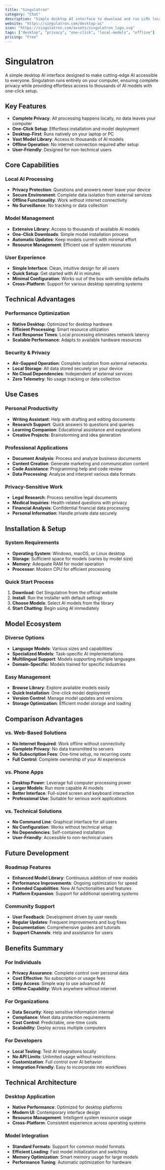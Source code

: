 ```yaml
---
title: "Singulatron"
category: "Chat"
description: "Simple desktop AI interface to download and run LLMs locally with one-click setup and complete privacy"
website: "https://singulatron.com/desktop-ai"
icon: "https://singulatron.com/assets/singulatron_logo.svg"
tags: ["desktop", "privacy", "one-click", "local-models", "offline"]
pricing: "Free"
---
```


# Singulatron

A simple desktop AI interface designed to make cutting-edge AI accessible to everyone. Singulatron runs entirely on your computer, ensuring complete privacy while providing effortless access to thousands of AI models with one-click setup.

## Key Features

- **Complete Privacy**: All processing happens locally, no data leaves your computer
- **One-Click Setup**: Effortless installation and model deployment
- **Desktop-First**: Runs natively on your laptop or PC
- **Vast Model Library**: Access to thousands of AI models
- **Offline Operation**: No internet connection required after setup
- **User-Friendly**: Designed for non-technical users

## Core Capabilities

### Local AI Processing
- **Privacy Protection**: Questions and answers never leave your device
- **Secure Environment**: Complete data isolation from external services
- **Offline Functionality**: Work without internet connectivity
- **No Surveillance**: No tracking or data collection

### Model Management
- **Extensive Library**: Access to thousands of available AI models
- **One-Click Downloads**: Simple model installation process
- **Automatic Updates**: Keep models current with minimal effort
- **Resource Management**: Efficient use of system resources

### User Experience
- **Simple Interface**: Clean, intuitive design for all users
- **Quick Setup**: Get started with AI in minutes
- **Minimal Configuration**: Works out of the box with sensible defaults
- **Cross-Platform**: Support for various desktop operating systems

## Technical Advantages

### Performance Optimization
- **Native Desktop**: Optimized for desktop hardware
- **Efficient Processing**: Smart resource utilization
- **Fast Response Times**: Local processing eliminates network latency
- **Scalable Performance**: Adapts to available hardware resources

### Security & Privacy
- **Air-Gapped Operation**: Complete isolation from external networks
- **Local Storage**: All data stored securely on your device
- **No Cloud Dependencies**: Independent of external services
- **Zero Telemetry**: No usage tracking or data collection

## Use Cases

### Personal Productivity
- **Writing Assistant**: Help with drafting and editing documents
- **Research Support**: Quick answers to questions and queries
- **Learning Companion**: Educational assistance and explanations
- **Creative Projects**: Brainstorming and idea generation

### Professional Applications
- **Document Analysis**: Process and analyze business documents
- **Content Creation**: Generate marketing and communication content
- **Code Assistance**: Programming help and code review
- **Data Processing**: Analyze and interpret various data formats

### Privacy-Sensitive Work
- **Legal Research**: Process sensitive legal documents
- **Medical Inquiries**: Health-related questions with privacy
- **Financial Analysis**: Confidential financial data processing
- **Personal Information**: Handle private data securely

## Installation & Setup

### System Requirements
- **Operating System**: Windows, macOS, or Linux desktop
- **Storage**: Sufficient space for models (varies by model size)
- **Memory**: Adequate RAM for model operation
- **Processor**: Modern CPU for efficient processing

### Quick Start Process
1. **Download**: Get Singulatron from the official website
2. **Install**: Run the installer with default settings
3. **Choose Models**: Select AI models from the library
4. **Start Chatting**: Begin using AI immediately

## Model Ecosystem

### Diverse Options
- **Language Models**: Various sizes and capabilities
- **Specialized Models**: Task-specific AI implementations
- **Multilingual Support**: Models supporting multiple languages
- **Domain-Specific**: Models trained for specific industries

### Easy Management
- **Browse Library**: Explore available models easily
- **Quick Installation**: One-click model deployment
- **Version Control**: Manage model updates and versions
- **Storage Optimization**: Efficient model storage and loading

## Comparison Advantages

### vs. Web-Based Solutions
- **No Internet Required**: Work offline without connectivity
- **Complete Privacy**: No data transmitted to servers
- **No Subscription Fees**: One-time setup, no recurring costs
- **Full Control**: Complete ownership of your AI experience

### vs. Phone Apps
- **Desktop Power**: Leverage full computer processing power
- **Larger Models**: Run more capable AI models
- **Better Interface**: Full-sized screen and keyboard interaction
- **Professional Use**: Suitable for serious work applications

### vs. Technical Solutions
- **No Command Line**: Graphical interface for all users
- **No Configuration**: Works without technical setup
- **No Dependencies**: Self-contained installation
- **User-Friendly**: Accessible to non-technical users

## Future Development

### Roadmap Features
- **Enhanced Model Library**: Continuous addition of new models
- **Performance Improvements**: Ongoing optimization for speed
- **Extended Capabilities**: New AI functionalities and features
- **Platform Expansion**: Support for additional operating systems

### Community Support
- **User Feedback**: Development driven by user needs
- **Regular Updates**: Frequent improvements and bug fixes
- **Documentation**: Comprehensive guides and tutorials
- **Support Channels**: Help and assistance for users

## Benefits Summary

### For Individuals
- **Privacy Assurance**: Complete control over personal data
- **Cost Effective**: No subscription or usage fees
- **Easy Access**: Simple way to use advanced AI
- **Offline Capability**: Work anywhere without internet

### For Organizations
- **Data Security**: Keep sensitive information internal
- **Compliance**: Meet data protection requirements
- **Cost Control**: Predictable, one-time costs
- **Scalability**: Deploy across multiple computers

### For Developers
- **Local Testing**: Test AI integrations locally
- **No API Limits**: Unlimited usage without restrictions
- **Customization**: Full control over AI behavior
- **Integration Friendly**: Easy to incorporate into workflows

## Technical Architecture

### Desktop Application
- **Native Performance**: Optimized for desktop platforms
- **Modern UI**: Contemporary interface design
- **Resource Management**: Intelligent system resource usage
- **Cross-Platform**: Consistent experience across operating systems

### Model Integration
- **Standard Formats**: Support for common model formats
- **Efficient Loading**: Fast model initialization and switching
- **Memory Optimization**: Smart memory usage for large models
- **Performance Tuning**: Automatic optimization for hardware
